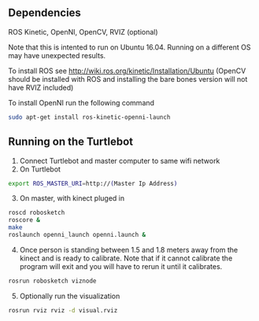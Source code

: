 ## Dependencies
ROS Kinetic, OpenNI, OpenCV, RVIZ (optional) 

Note that this is intented to run on Ubuntu 16.04. Running on a different OS may have unexpected results.

To install ROS see http://wiki.ros.org/kinetic/Installation/Ubuntu (OpenCV should be installed with ROS and installing the bare bones version will not have RVIZ included)

To install OpenNI run the following command
```sh
sudo apt-get install ros-kinetic-openni-launch
```
## Running on the Turtlebot
1) Connect Turtlebot and master computer to same wifi network
2) On Turtlebot 
```sh
export ROS_MASTER_URI=http://(Master Ip Address)
```
3) On master, with kinect pluged in
```sh
roscd robosketch
roscore &
make
roslaunch openni_launch openni.launch &
```
4) Once person is standing between 1.5 and 1.8 meters away from the kinect and is ready to calibrate. Note that if it cannot calibrate the program will exit and you will have to rerun it until it calibrates.

```sh
rosrun robosketch viznode 
```
5) Optionally run the visualization
```sh
rosrun rviz rviz -d visual.rviz
```

